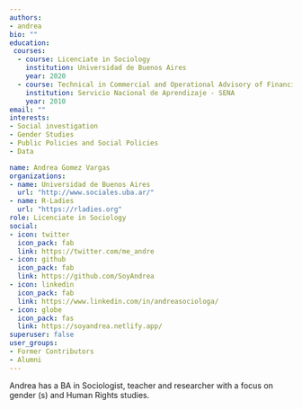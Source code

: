 ```yaml
---
authors:
- andrea
bio: ""
education:
 courses:
  - course: Licenciate in Sociology
    institution: Universidad de Buenos Aires
    year: 2020
  - course: Technical in Commercial and Operational Advisory of Financial Entities
    institution: Servicio Nacional de Aprendizaje - SENA
    year: 2010
email: ""
interests:
- Social investigation
- Gender Studies
- Public Policies and Social Policies
- Data

name: Andrea Gomez Vargas
organizations:
- name: Universidad de Buenos Aires  
  url: "http://www.sociales.uba.ar/"
- name: R-Ladies
  url: "https://rladies.org"
role: Licenciate in Sociology 
social:
- icon: twitter
  icon_pack: fab
  link: https://twitter.com/me_andre
- icon: github
  icon_pack: fab
  link: https://github.com/SoyAndrea
- icon: linkedin
  icon_pack: fab
  link: https://www.linkedin.com/in/andreasociologa/
- icon: globe
  icon_pack: fas
  link: https://soyandrea.netlify.app/
superuser: false
user_groups:
- Former Contributors
- Alumni
---
```


Andrea has a BA in Sociologist, teacher and researcher with a focus on gender (s) and Human Rights studies. 